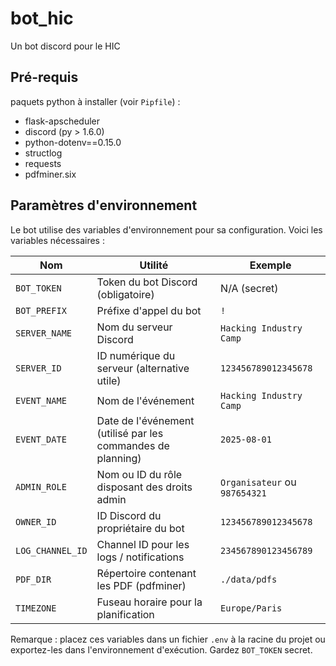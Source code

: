 # bot_hic

Un bot discord pour le HIC

## Pré-requis

paquets python à installer (voir `Pipfile`) :

- flask-apscheduler
- discord (py > 1.6.0)
- python-dotenv==0.15.0
- structlog
- requests
- pdfminer.six

## Paramètres d'environnement

Le bot utilise des variables d'environnement pour sa configuration. Voici les variables nécessaires :

| Nom              | Utilité                                     | Exemple                       |
|------------------|---------------------------------------------|-------------------------------|
| `BOT_TOKEN`      | Token du bot Discord (obligatoire)          | N/A (secret)                  |
| `BOT_PREFIX`     | Préfixe d'appel du bot                      | `!`                           |
| `SERVER_NAME`    | Nom du serveur Discord                      | `Hacking Industry Camp`       |
| `SERVER_ID`      | ID numérique du serveur (alternative utile) | `123456789012345678`          |
| `EVENT_NAME`     | Nom de l'événement                          | `Hacking Industry Camp`       |
| `EVENT_DATE`     | Date de l'événement (utilisé par les commandes de planning) | `2025-08-01`                  |
| `ADMIN_ROLE`     | Nom ou ID du rôle disposant des droits admin | `Organisateur` ou `987654321` |
| `OWNER_ID`       | ID Discord du propriétaire du bot           | `123456789012345678`          |
| `LOG_CHANNEL_ID` | Channel ID pour les logs / notifications    | `234567890123456789`          |
| `PDF_DIR`        | Répertoire contenant les PDF (pdfminer)     | `./data/pdfs`                 |
| `TIMEZONE`       | Fuseau horaire pour la planification        | `Europe/Paris`                |

Remarque : placez ces variables dans un fichier `.env` à la racine du projet ou exportez-les dans l'environnement 
d'exécution. Gardez `BOT_TOKEN` secret.
